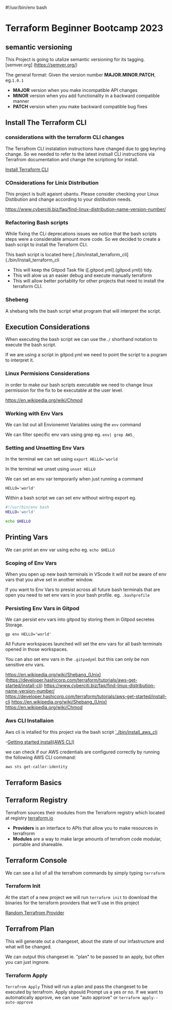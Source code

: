 #!/usr/bin/env bash
# Terraform Beginner Bootcamp 2023

## semantic versioning

This Project is going to utalize semantic versioning for its tagging.
[semver.org] (https://semver.org/)

The general format:
Given the version number **MAJOR.MINOR.PATCH**, eg.`1.0.1`
- **MAJOR** version when you make incompatible API changes
- **MINOR** version when you add functionality in a backward compatible manner
- **PATCH** version when you make backward compatible bug fixes

## Install The Terraform CLI

### considerations with the terraform CLI changes 
The Terrafrom CLI instalation instructions have changed due to gpg keyring change. So we needed to refer to the latest instsall CLI instructions via Terrafrom documentation and change the scriptiong for install.

[Install Terraform CLI](https://developer.hashicorp.com/terraform/tutorials/aws-get-started/install-cli) 
### COnsiderations for Linix Distribution

 This project is built agaisnt ubantu.
Please consider checking your Linux Distibution and change according to your distibution needs.

https://www.cyberciti.biz/faq/find-linux-distribution-name-version-number/

### Refactoring Bash scripts 

While fixing the CLi deprecations issues we notice that the bash scripts steps were a considerable amount more code. So we decided to create a bash script to install the Terraform CLI.

This bash script is located here:[./bin/install_terraform_cli](./bin/Install_terraform_cli
- This will keep the Gitpod Task file ([.gitpod.yml].(gitpod.yml)) tidy.
- This will alow us an easier debug and execute manually terraform 
- This will allow better portablity for other projects that need to install the terraform CLI.

### Shebeng 
A shebang tells the bash script what program that will interpret the script. 

## Execution Considerations 

When executing the bash script we can use the`./` shorthand notation to execute the bash script.

If we are using a script in gitpod.yml we need to point the script to a pogram to interpret it.

### Linux Permisions Considerations 

in order to make our bash scripts executable we need to change linux permission for the fix to be executable at the user level.

https://en.wikipedia.org/wiki/Chmod

### Working with Env Vars 

We can list out all Envionemnt Variables using the `env` command 

We can filter specific env vars using grep eg. `env| grep AWS_`

### Setting and Unsetting Env Vars

In the terminal we can set using `export HELLO='world`

In the terminal we unset using `unset HELLO`

We can set an env var temporarily when just running a command 

```
HELLO='world'
```
Within a bash script we can set env without wiritng export eg.

```sh
#!/usr/bin/env bash
HELLO='world'

echo $HELLO
```

## Printing Vars 

We can print an env var using echo eg. `echo $HELLO`

### Scoping of Env Vars 

When you open up new bash terminals in VScode it will not be aware of env vars that you ahve set in another window.

If you want to Env Vars to presist across all future bash terminals that are open you need to set env vars in your bash profile. eg. `.bashprofile`

### Persisting Env Vars in Gitpod

We can persist env vars into gitpod by storing them in Gitpod secretes Storage.

```
gp env HELLO='world'
```

All Future workspaces launched will set the env vars for all bash terminals opened in those workspaces.

You can also set env vars in the `.gitpodyml` but this can only be non sensitive env vars.


https://en.wikipedia.org/wiki/Shebang_(Unix)
(https://developer.hashicorp.com/terraform/tutorials/aws-get-started/install-cli) 
https://www.cyberciti.biz/faq/find-linux-distribution-name-version-number/
https://developer.hashicorp.com/terraform/tutorials/aws-get-started/install-cli
https://en.wikipedia.org/wiki/Shebang_(Unix)
https://en.wikipedia.org/wiki/Chmod

### Aws CLI Installaion 

Aws cli is intalled for this project via the bash script [`./bin/install_aws_cli](./bin/install_aws_cli)

-[Getting started install(AWS CLI)](https://docs.aws.amazon.com/cli/latest/userguide/getting-started-install.html)

we can check if our AWS credentials are configured correctly by running the following AWS CLI command:
```sh
aws sts get-caller-identity
```

## Terraform Basics 

## Terraform Registry 

Terrafrom sources their modules from the Terraform registry which located at registry [terraform.io](https://registry.terraform.io/)

- **Providers** is an interface to APIs that allow you to make resources in terrafrorm
- **Modules** are a way to make large amounts of terrafrom code modular, portable and shareable.

## Terraform Console 

We can see a list of all the terrafrom commands by simply typing `terraform`


### Terraform Init

At the start of a new project we will run `terraform init` to download the binaries for the terraform providers that we'll use in this project 

[Random Terrafrom Provider](https://registry.terraform.io/providers/hashicorp/aws/latest)

## Terrafrom Plan

This will generate out a changeset, about the state of our infastructure and what will be changed.

We can output this changeset ie. "plan" to be passed to an apply, but often you can just ingnore.

### Terraform Apply 
`Terrafrom Apply`
Thisd will run a plan and pass the changeset to be executed by terrafrom. Apply shpould Prompt us a yes or no. If we want to automatically approve, we can use "auto approve" or `terraform apply--auto-approve`
